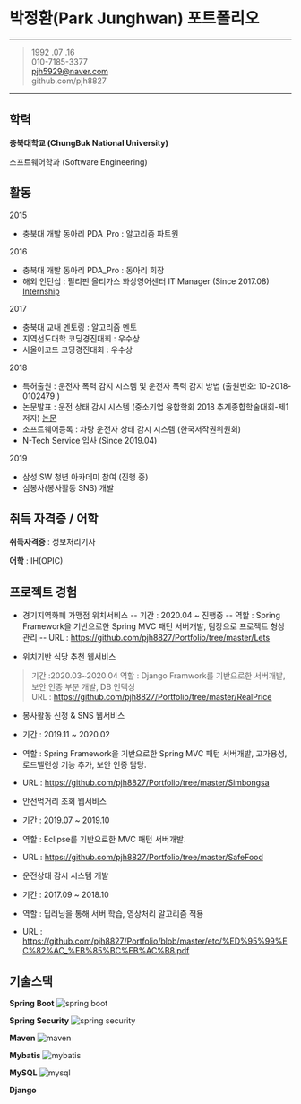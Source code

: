 # 박정환(Park Junghwan) 포트폴리오

-------------------     ----------------------------
> 1992 .07 .16                    
> 010-7185-3377                  
> pjh5929@naver.com     
> github.com/pjh8827 

-------------------     ----------------------------

학력
---------

**충북대학교  (ChungBuk National University)** 

소프트웨어학과 (Software Engineering)



활동
---------

2015 

* 충북대 개발 동아리 PDA_Pro : 알고리즘 파트원

2016

* 충북대 개발 동아리 PDA_Pro : 동아리 회장
* 해외 인턴십 : 필리핀 올티가스 화상영어센터 IT Manager (Since 2017.08)
[Internship](https://github.com/pjh8827/Portfolio/blob/master/etc/Internship.png?raw=true)

2017

* 충북대 교내 멘토링 : 알고리즘 멘토
* 지역선도대학 코딩경진대회 : 우수상
* 서울어코드 코딩경진대회 : 우수상

2018

* 특허출원 : 운전자 폭력 감지 시스템 및 운전자 폭력 감지 방법 (출원번호:  10-2018-0102479 )
* 논문발표 : 운전 상태 감시 시스템 (중소기업 융합학회 2018 추계종합학술대회-제1저자)
[논문](https://github.com/pjh8827/Portfolio/blob/master/etc/%ED%95%99%EC%82%AC_%EB%85%BC%EB%AC%B8.pdf)
* 소프트웨어등록 :  차량 운전자 상태 감시 시스템 (한국저작권위원회) 
* N-Tech Service 입사 (Since 2019.04)

2019

* 삼성 SW 청년 아카데미 참여 (진행 중)
* 심봉사(봉사활동 SNS) 개발



취득 자격증 / 어학
----------

**취득자격증** : 정보처리기사

**어학** : IH(OPIC) 


프로젝트 경험
--------------------
- 경기지역화폐 가맹점 위치서비스 
-- 기간 : 2020.04 ~ 진행중
-- 역할 : Spring Framework을 기반으로한 Spring MVC 패턴 서버개발, 팀장으로 프로젝트 형상관리
-- URL : https://github.com/pjh8827/Portfolio/tree/master/Lets

- 위치기반 식당 추천 웹서비스
>기간 :2020.03~2020.04
>역할 : Django Framwork를 기반으로한 서버개발, 보안 인증 부분 개발, DB 인덱싱  
>URL : https://github.com/pjh8827/Portfolio/tree/master/RealPrice

- 봉사활동 신청 & SNS 웹서비스
- 기간 : 2019.11 ~ 2020.02
- 역할 : Spring Framework을 기반으로한 Spring MVC 패턴 서버개발, 고가용성, 로드밸런싱 기능 추가, 보안 인증 담당.
- URL : https://github.com/pjh8827/Portfolio/tree/master/Simbongsa

- 안전먹거리 조회 웹서비스
- 기간 : 2019.07 ~ 2019.10
- 역할 : Eclipse를 기반으로한 MVC 패턴 서버개발. 
- URL : https://github.com/pjh8827/Portfolio/tree/master/SafeFood

- 운전상태 감시 시스템 개발 
- 기간 : 2017.09 ~ 2018.10
- 역할 : 딥러닝을 통해 서버 학습, 영상처리 알고리즘 적용
- URL : https://github.com/pjh8827/Portfolio/blob/master/etc/%ED%95%99%EC%82%AC_%EB%85%BC%EB%AC%B8.pdf


기술스택 
--------------------

**Spring Boot** ![spring boot](https://img.shields.io/badge/spring_boot-2.2.4-Green?logo=spring )

**Spring Security** ![spring security](https://img.shields.io/badge/spring_security-2.2.4-Green?logo=spring )

**Maven** ![maven](https://img.shields.io/badge/maven-4.0.0-red?logo=apache )

**Mybatis** ![mybatis](https://img.shields.io/badge/mabatis-2.1.1-black ) 

**MySQL** ![mysql](https://img.shields.io/badge/mysql-8.0.19-blue?logo=mysql)

**Django**



